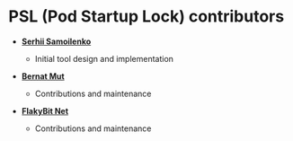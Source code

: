 PSL (Pod Startup Lock) contributors
============================================

* **[Serhii Samoilenko](https://github.com/serhii-samoilenko)**
  * Initial tool design and implementation

* **[Bernat Mut](https://github.com/monwolf)**
  * Contributions and maintenance

* **[FlakyBit Net](https://github.com/flakybitnet)**
  * Contributions and maintenance